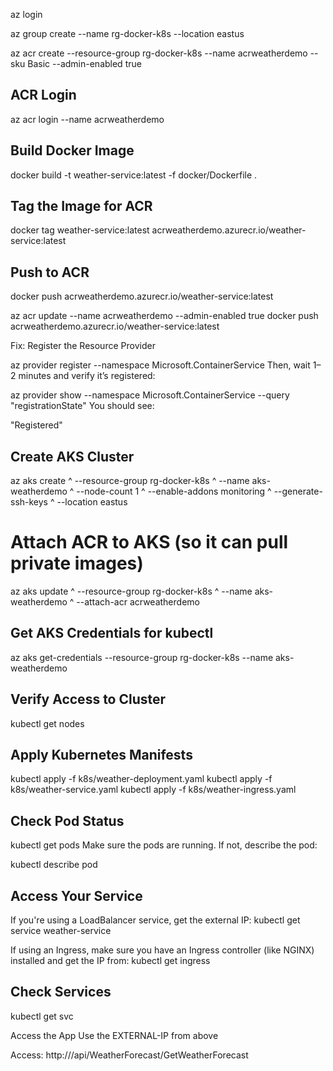 az login

az group create --name rg-docker-k8s --location eastus


az acr create --resource-group rg-docker-k8s --name acrweatherdemo  --sku Basic --admin-enabled true


## ACR Login
az acr login --name acrweatherdemo

## Build Docker Image

docker build -t weather-service:latest -f docker/Dockerfile .

## Tag the Image for ACR
docker tag weather-service:latest acrweatherdemo.azurecr.io/weather-service:latest

## Push to ACR
docker push acrweatherdemo.azurecr.io/weather-service:latest


az acr update --name acrweatherdemo --admin-enabled true
docker push acrweatherdemo.azurecr.io/weather-service:latest


Fix: Register the Resource Provider
 
az provider register --namespace Microsoft.ContainerService
Then, wait 1–2 minutes and verify it’s registered:
 
az provider show --namespace Microsoft.ContainerService --query "registrationState"
You should see:
 
"Registered"

## Create AKS Cluster
az aks create ^
  --resource-group rg-docker-k8s ^
  --name aks-weatherdemo ^
  --node-count 1 ^
  --enable-addons monitoring ^
  --generate-ssh-keys ^
  --location eastus

# Attach ACR to AKS (so it can pull private images)
az aks update ^
  --resource-group rg-docker-k8s ^
  --name aks-weatherdemo ^
  --attach-acr acrweatherdemo


## Get AKS Credentials for kubectl
az aks get-credentials --resource-group rg-docker-k8s --name aks-weatherdemo


## Verify Access to Cluster
kubectl get nodes

## Apply Kubernetes Manifests
kubectl apply -f k8s/weather-deployment.yaml
kubectl apply -f k8s/weather-service.yaml
kubectl apply -f k8s/weather-ingress.yaml

##  Check Pod Status
kubectl get pods
Make sure the pods are running. If not, describe the pod:

kubectl describe pod <pod-name>


## Access Your Service
If you're using a LoadBalancer service, get the external IP:
kubectl get service weather-service

If using an Ingress, make sure you have an Ingress controller (like NGINX) installed and get the IP from:
kubectl get ingress

## Check Services
kubectl get svc

Access the App
Use the EXTERNAL-IP from above

Access: http://<EXTERNAL-IP>/api/WeatherForecast/GetWeatherForecast